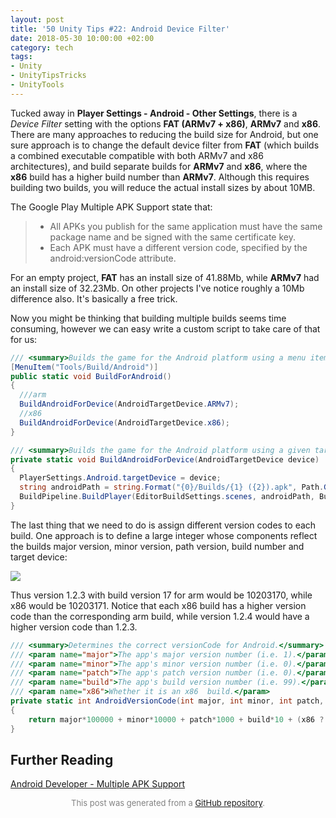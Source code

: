 ```yaml
---
layout: post
title: '50 Unity Tips #22: Android Device Filter'
date: 2018-05-30 10:00:00 +02:00
category: tech
tags:
- Unity
- UnityTipsTricks
- UnityTools
---
```


Tucked away in **Player Settings - Android - Other Settings**, there is a *Device Filter* setting with the options **FAT (ARMv7 + x86)**, **ARMv7** and **x86**. There are many approaches to reducing the build size for Android, but one sure approach is to change the default device filter from **FAT** (which builds a combined executable compatible with both ARMv7 and x86 architectures), and build separate builds for **ARMv7** and **x86**, where the **x86** build has a higher build number than **ARMv7**. Although this requires building two builds, you will reduce the actual install sizes by about 10MB.

The Google Play Multiple APK Support state that:

> - All APKs you publish for the same application must have the same package name and be signed with the same certificate key.
> - Each APK must have a different version code, specified by the android:versionCode attribute.

For an empty project, **FAT** has an install size of 41.88Mb, while **ARMv7** had an install size of 32.23Mb. On other projects I've notice roughly a 10Mb difference also. It's basically a free trick.

Now you might be thinking that building multiple builds seems time consuming, however we can easy write a custom script to take care of that for us:

```c#
/// <summary>Builds the game for the Android platform using a menu item.</summary>
[MenuItem("Tools/Build/Android")]
public static void BuildForAndroid()
{
  ///arm
  BuildAndroidForDevice(AndroidTargetDevice.ARMv7);
  //x86
  BuildAndroidForDevice(AndroidTargetDevice.x86);
}

/// <summary>Builds the game for the Android platform using a given target device.</summary>
private static void BuildAndroidForDevice(AndroidTargetDevice device)
{
  PlayerSettings.Android.targetDevice = device;
  string androidPath = string.Format("{0}/Builds/{1} ({2}).apk", Path.GetDirectoryName(Application.dataPath), "My App", device.ToString());
  BuildPipeline.BuildPlayer(EditorBuildSettings.scenes, androidPath, BuildTarget.Android, BuildOptions.None);
}
```

The last thing that we need to do is assign different version codes to each build. One approach is to define a large integer whose components reflect the builds major version, minor version, path version, build number and target device:

![](https://raw.githubusercontent.com/defuncart/50-unity-tips/master/%2322-AndroidDeviceFilter/images/androidDeviceFilter1.png)

Thus version 1.2.3 with build version 17 for arm would be 10203170, while x86 would be 10203171. Notice that each x86 build has a higher version code than the corresponding arm build, while version 1.2.4 would have a higher version code than 1.2.3.

```c#
/// <summary>Determines the correct versionCode for Android.</summary>
/// <param name="major">The app's major version number (i.e. 1).</param>
/// <param name="minor">The app's minor version number (i.e. 0).</param>
/// <param name="patch">The app's patch version number (i.e. 0).</param>
/// <param name="build">The app's build version number (i.e. 99).</param>
/// <param name="x86">Whether it is an x86  build.</param>
private static int AndroidVersionCode(int major, int minor, int patch, int build, bool x86)
{
    return major*100000 + minor*10000 + patch*1000 + build*10 + (x86 ? 1 : 0);
}
```

## Further Reading

[Android Developer - Multiple APK Support](https://developer.android.com/google/play/publishing/multiple-apks.html)


<p align="center"><font size="-1" color="#828282">This post was generated from a <a href="https://github.com/defuncart/50-unity-tips/tree/master/%2322-AndroidDeviceFilter">GitHub repository</a>.</font></p>
